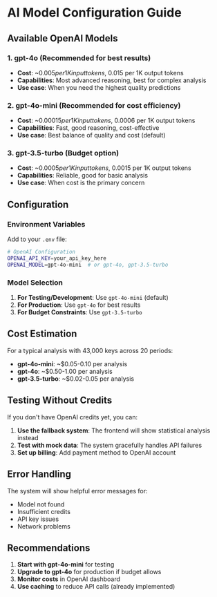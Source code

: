 # AI Model Configuration Guide

## Available OpenAI Models

### 1. **gpt-4o** (Recommended for best results)
- **Cost**: ~$0.005 per 1K input tokens, ~$0.015 per 1K output tokens
- **Capabilities**: Most advanced reasoning, best for complex analysis
- **Use case**: When you need the highest quality predictions

### 2. **gpt-4o-mini** (Recommended for cost efficiency)
- **Cost**: ~$0.00015 per 1K input tokens, ~$0.0006 per 1K output tokens
- **Capabilities**: Fast, good reasoning, cost-effective
- **Use case**: Best balance of quality and cost (default)

### 3. **gpt-3.5-turbo** (Budget option)
- **Cost**: ~$0.0005 per 1K input tokens, ~$0.0015 per 1K output tokens
- **Capabilities**: Reliable, good for basic analysis
- **Use case**: When cost is the primary concern

## Configuration

### Environment Variables

Add to your `.env` file:

```bash
# OpenAI Configuration
OPENAI_API_KEY=your_api_key_here
OPENAI_MODEL=gpt-4o-mini  # or gpt-4o, gpt-3.5-turbo
```

### Model Selection

1. **For Testing/Development**: Use `gpt-4o-mini` (default)
2. **For Production**: Use `gpt-4o` for best results
3. **For Budget Constraints**: Use `gpt-3.5-turbo`

## Cost Estimation

For a typical analysis with 43,000 keys across 20 periods:

- **gpt-4o-mini**: ~$0.05-0.10 per analysis
- **gpt-4o**: ~$0.50-1.00 per analysis
- **gpt-3.5-turbo**: ~$0.02-0.05 per analysis

## Testing Without Credits

If you don't have OpenAI credits yet, you can:

1. **Use the fallback system**: The frontend will show statistical analysis instead
2. **Test with mock data**: The system gracefully handles API failures
3. **Set up billing**: Add payment method to OpenAI account

## Error Handling

The system will show helpful error messages for:
- Model not found
- Insufficient credits
- API key issues
- Network problems

## Recommendations

1. **Start with gpt-4o-mini** for testing
2. **Upgrade to gpt-4o** for production if budget allows
3. **Monitor costs** in OpenAI dashboard
4. **Use caching** to reduce API calls (already implemented) 